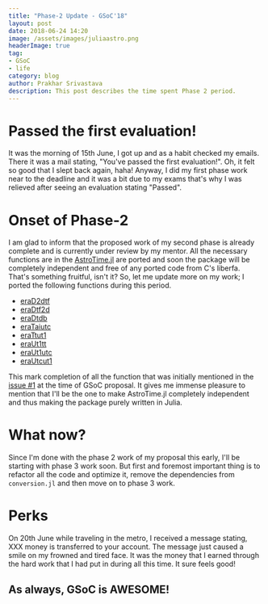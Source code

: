 ```yaml
---
title: "Phase-2 Update - GSoC'18"
layout: post
date: 2018-06-24 14:20
image: /assets/images/juliaastro.png
headerImage: true
tag:
- GSoC
- life
category: blog
author: Prakhar Srivastava
description: This post describes the time spent Phase 2 period.
---
```

# Passed the first evaluation!
It was the morning of 15th June, I got up and as a habit checked my emails. There it was a mail stating, "You've passed the first evaluation!". Oh, it felt so good that I slept back again, haha! Anyway, I did my first phase work near to the deadline and it was a bit due to my exams that's why I was relieved after seeing an evaluation stating "Passed".

# Onset of Phase-2
I am glad to inform that the proposed work of my second phase is already complete and is currently under review by my mentor. All the necessary functions are in the [AstroTime.jl](https://github.com/JuliaAstro/AstroTime.jl) are ported and soon the package will be completely independent and free of any ported code from C's liberfa. That's something fruitful, isn't it? So, let me update more on my work; I ported the following functions during this period.

- [eraD2dtf](https://github.com/JuliaAstro/AstroTime.jl/pull/41)
- [eraDtf2d](https://github.com/JuliaAstro/AstroTime.jl/pull/36)
- [eraDtdb](https://github.com/JuliaAstro/AstroTime.jl/pull/14)
- [eraTaiutc](https://github.com/JuliaAstro/AstroTime.jl/pull/39)
- [eraTtut1](https://github.com/JuliaAstro/AstroTime.jl/pull/21)
- [eraUt1tt](https://github.com/JuliaAstro/AstroTime.jl/pull/22)
- [eraUt1utc](https://github.com/JuliaAstro/AstroTime.jl/pull/40)
- [eraUtcut1](https://github.com/JuliaAstro/AstroTime.jl/pull/38)

This mark completion of all the function that was initially mentioned in the [issue #1](https://github.com/JuliaAstro/AstroTime.jl/issues/1) at the time of GSoC proposal. It gives me immense pleasure to mention that I'll be the one to make AstroTime.jl completely independent and thus making the package purely written in Julia.


# What now?

Since I'm done with the phase 2 work of my proposal this early, I'll be starting with phase 3 work soon. But first and foremost important thing is to refactor all the code and optimize it, remove the dependencies from `conversion.jl` and then move on to phase 3 work.


# Perks

On 20th June while traveling in the metro, I received a message stating, XXX money is transferred to your account. The message just caused a smile on my frowned and tired face. It was the money that I earned through the hard work that I had put in during all this time. It sure feels good!


## As always, GSoC is AWESOME!
